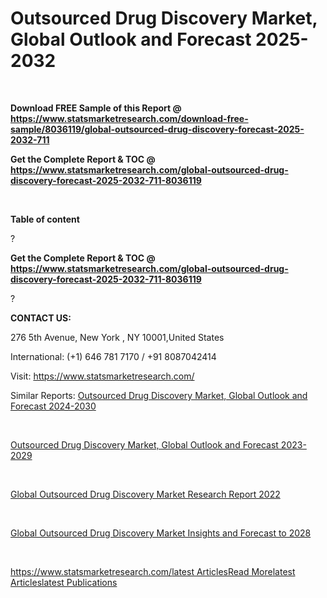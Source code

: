 <h1>Outsourced Drug Discovery Market, Global Outlook and Forecast 2025-2032</h1><br/><p><strong>Download FREE Sample of this Report @ <a href="https://www.statsmarketresearch.com/download-free-sample/8036119/global-outsourced-drug-discovery-forecast-2025-2032-711">https://www.statsmarketresearch.com/download-free-sample/8036119/global-outsourced-drug-discovery-forecast-2025-2032-711</a></strong></p>
 
 
 
 <div><b>Get the Complete Report & TOC @ <a href="https://www.statsmarketresearch.com/global-outsourced-drug-discovery-forecast-2025-2032-711-8036119">https://www.statsmarketresearch.com/global-outsourced-drug-discovery-forecast-2025-2032-711-8036119</a></b></div>
 
 
 
 <p><br />
 
 <b>Table of content</b></p>
 
 
 
 <p>? </p>
 
 
 
 <div><b>Get the Complete Report & TOC @ <a href="https://www.statsmarketresearch.com/global-outsourced-drug-discovery-forecast-2025-2032-711-8036119">https://www.statsmarketresearch.com/global-outsourced-drug-discovery-forecast-2025-2032-711-8036119</a></b></div>
 
 
 
 <p>? </p>
 
 
 
 <p><b>CONTACT US:</b><br />
 
 276 5th Avenue, New York , NY 10001,United States<br />
 
 International: (+1) 646 781 7170 / +91 8087042414<br />
 
 Visit: <a href="https://www.statsmarketresearch.com/">https://www.statsmarketresearch.com/</a><br />
 
 Similar Reports: <a href="https://www.statsmarketresearch.com/global-outsourced-drug-discovery-forecast-2025-2032-711-8036119">Outsourced Drug Discovery Market, Global Outlook and Forecast 2024-2030</a><br />
 
 <br />
 
 <a href="https://www.statsmarketresearch.com/global-outsourced-drug-discovery-forecast-2025-2032-711-8036119">Outsourced Drug Discovery Market, Global Outlook and Forecast 2023-2029</a><br />
 
 <br />
 
 <a href="https://www.statsmarketresearch.com/global-outsourced-drug-discovery-forecast-2025-2032-711-8036119">Global Outsourced Drug Discovery Market Research Report 2022</a><br />
 
 <br />
 
 <a href="https://www.statsmarketresearch.com/global-outsourced-drug-discovery-forecast-2025-2032-711-8036119">Global Outsourced Drug Discovery Market Insights and Forecast to 2028</a><br />
 
 <br />
 
 <a href="https://gyeongbokgung.com">https://www.statsmarketresearch.com/</a><a href="https://hallyeomaritime.com">latest Articles</a><a href="https://jingwansa.com">Read More</a><a href="https://nguoiviet.jp/">latest Articles</a><a href="https://www.intelmarketresearch.com/">latest Publications</a></p>